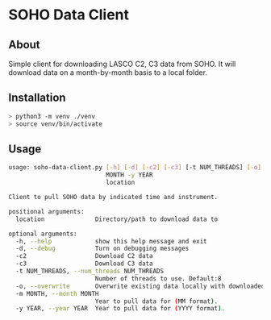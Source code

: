 # SOHO Data Client

## About
Simple client for downloading LASCO C2, C3 data from SOHO. It will download data on a month-by-month basis to a local folder.  

## Installation
```bash
> python3 -m venv ./venv
> source venv/bin/activate
```

## Usage
```bash
usage: soho-data-client.py [-h] [-d] [-c2] [-c3] [-t NUM_THREADS] [-o] -m
                           MONTH -y YEAR
                           location

Client to pull SOHO data by indicated time and instrument.

positional arguments:
  location              Directory/path to download data to

optional arguments:
  -h, --help            show this help message and exit
  -d, --debug           Turn on debugging messages
  -c2                   Download C2 data
  -c3                   Download C3 data
  -t NUM_THREADS, --num_threads NUM_THREADS
                        Number of threads to use. Default:8
  -o, --overwrite       Overwrite existing data locally with downloaded files.
  -m MONTH, --month MONTH
                        Year to pull data for (MM format).
  -y YEAR, --year YEAR  Year to pull data for (YYYY format).
``` 
